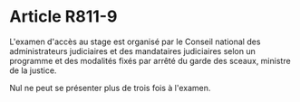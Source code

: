 # Article R811-9

L'examen d'accès au stage est organisé par le Conseil national des administrateurs judiciaires et des mandataires judiciaires selon un programme et des modalités fixés par arrêté du garde des sceaux, ministre de la justice.

Nul ne peut se présenter plus de trois fois à l'examen.
